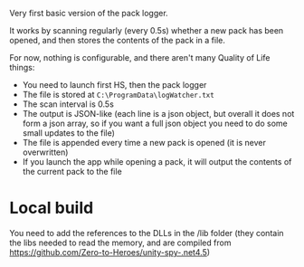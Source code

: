 Very first basic version of the pack logger.

It works by scanning regularly (every 0.5s) whether a new pack has been opened, and then stores the contents of the pack in a file.

For now, nothing is configurable, and there aren't many Quality of Life things:
- You need to launch first HS, then the pack logger
- The file is stored at `C:\ProgramData\logWatcher.txt`
- The scan interval is 0.5s
- The output is JSON-like (each line is a json object, but overall it does not form a json array, so if you want a full json object you need to do some small updates to the file)
- The file is appended every time a new pack is opened (it is never overwritten)
- If you launch the app while opening a pack, it will output the contents of the current pack to the file

# Local build

You need to add the references to the DLLs in the /lib folder (they contain the libs needed to read the memory, and are compiled from https://github.com/Zero-to-Heroes/unity-spy-.net4.5)
